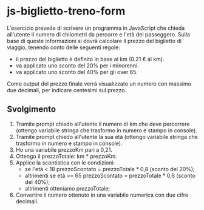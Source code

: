 # js-biglietto-treno-form

L'esercizio prevede di scrivere un programma in JavaScript che chieda all'utente il numero di chilometri da percorre e l'età del passeggero.
Sulla base di queste informazioni si dovrà calcolare il prezzo del biglietto di viaggio, tenendo conto delle seguenti regole:
- il prezzo del biglietto è definito in base ai km (0.21 € al km).
- va applicato uno sconto del 20% per i minorenni.
- va applicato uno sconto del 40% per gli over 65.

Come output del prezzo finale verrà visualizzato un numero con massimo due decimali, per indicare centesimi sul prezzo.


## Svolgimento

1) Tramite prompt chiedo all'utente il numero di km che deve percorrere (ottengo variabile stringa che trasformo in numero e stampo in console).
2) Tramite prompt chiedo all'utente la sua età (ottengo variabile stringa che trasformo in numero e stampo in console).
3) Ho una variabile prezzoKm pari a 0,21.
4) Ottengo il prezzoTotale: km * prezzoKm.
5) Applico la scontistica con le condizioni:
    - se l'età < 18
        prezzoScontato = prezzoTotale * 0,8 (sconto del 20%);
    - altrimenti se età >= 65 
        prezzoScontato = prezzoTotale * 0,6 (sconto del 40%);
    - altrimenti otteniamo prezzoTotale;
6) Convertire il numero ottenuto in una variabile numerica con due cifre decimali.